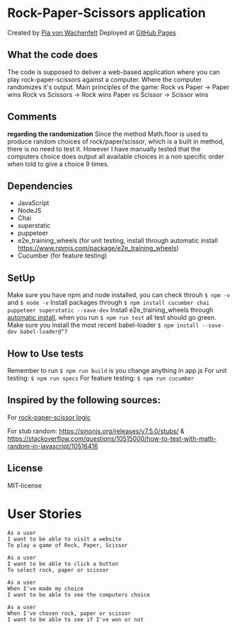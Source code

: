 # Rock-Paper-Scissors application
Created by [Pia von Wachenfelt](https://github.com/piavW)
Deployed at [GitHub Pages](https://piavw.github.io/RockPaperScissors/)

## What the code does
The code is supposed to deliver a web-based application where you can play rock-paper-scissors against a computer. Where the computer randomizes it's output. 
Main principles of the game:
Rock vs Paper -> Paper wins
Rock vs Scissors -> Rock wins
Paper vs Scissor -> Scissor wins

## Comments
**regarding the randomization**
Since the method Math.floor is used to produce random choices of rock/paper/scissor, which is a built in method, there is no need to test it. However I have manually tested that the computers choice does output all available choices in a non specific order when told to give a choice 9 times. 

## Dependencies
- JavaScript
- NodeJS
- Chai
- superstatic
- puppeteer
- e2e_training_wheels (for unit testing, install through automatic install https://www.npmjs.com/package/e2e_training_wheels)
- Cucumber (for feature testing)

## SetUp
Make sure you have npm and node installed, you can check throuh `$ npm -v` and `$ node -v`
Install packages through `$ npm install cucumber chai puppeteer superstatic --save-dev`
Install e2e_training_wheels through [automatic install](https://www.npmjs.com/package/e2e_training_wheels), when you run `$ npm run test` all test should go green. 
Make sure you install the most recent babel-loader `$ npm install --save-dev babel-loader@^7`

## How to Use tests
Remember to run `$ npm run build` is you change anything in app.js
For unit testing: `$ npm run specs`
For feature testing: `$ npm run cucumber`

## Inspired by the following sources:
For [rock-paper-scissor logic](https://stackoverflow.com/questions/11377117/rock-paper-scissors-determine-win-loss-tie-using-math)

For stub random: https://sinonjs.org/releases/v7.5.0/stubs/ &  https://stackoverflow.com/questions/10515000/how-to-test-with-math-random-in-javascript/10516416

## License
MIT-license

# User Stories
```
As a user
I want to be able to visit a website
To play a game of Rock, Paper, Scissor
```
```
As a user
I want to be able to click a button
To select rock, paper or scissor
```
```
As a user
When I've made my choice
I want to be able to see the computers choice
```
```
As a user
When I've chosen rock, paper or scissor
I want to be able to see if I've won or not
```